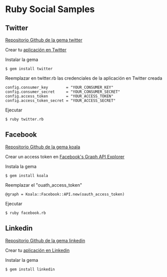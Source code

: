 # Ruby Social Samples

## Twitter

[Repositorio Github de la gema twitter](https://github.com/sferik/twitter)

Crear tu [aplicación en Twitter](https://dev.twitter.com)

Instalar la gema

    $ gem install twitter

Reemplazar en twitter.rb las credenciales de la aplicación en Twitter creada

    config.consumer_key        = "YOUR_CONSUMER_KEY"
    config.consumer_secret     = "YOUR_CONSUMER_SECRET"
    config.access_token        = "YOUR_ACCESS_TOKEN"
    config.access_token_secret = "YOUR_ACCESS_SECRET"

Ejecutar

    $ ruby twitter.rb

## Facebook

[Repositorio Github de la gema koala](https://github.com/arsduo/koala)

Crear un access token en [Facebook's Graph API Explorer](https://developers.facebook.com/tools/explorer)

Instala la gema

    $ gem install koala

Reemplazar el "ouath_access_token"

    @graph = Koala::Facebook::API.new(oauth_access_token)

Ejecutar

    $ ruby facebook.rb

## Linkedin

[Repositorio Github de la gema linkedin](https://github.com/hexgnu/linkedin)

Crear tu [aplicación en Linkedin](https://www.linkedin.com/secure/developer)

Instalar la gema

    $ gem install linkedin
